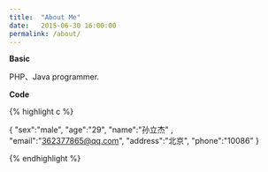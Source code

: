 ```yaml
---
title:  "About Me"
date:   2015-06-30 16:00:00
permalink: /about/
---
```


**Basic**

PHP、Java programmer.


**Code**

{% highlight c %}

{
    "sex":"male",
    "age":"29",
    "name":"孙立杰" ,
    "email":"362377865@qq.com",
    "address":"北京",
    "phone":"10086"
}

{% endhighlight %}

